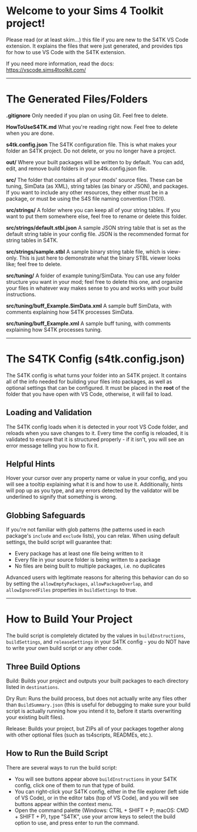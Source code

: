 # Welcome to your Sims 4 Toolkit project!

Please read (or at least skim...) this file if you are new to the S4TK VS Code
extension. It explains the files that were just generated, and provides tips for
how to use VS Code with the S4TK extension.

If you need more information, read the docs: https://vscode.sims4toolkit.com/

--------------------------------------------------------------------------------

# The Generated Files/Folders

__.gitignore__
  Only needed if you plan on using Git. Feel free to delete.

__HowToUseS4TK.md__
  What you're reading right now. Feel free to delete when you are done.

__s4tk.config.json__
  The S4TK configuration file. This is what makes your folder an S4TK project.
  Do not delete, or you no longer have a project.

__out/__
  Where your built packages will be written to by default. You can add, edit,
  and remove build folders in your s4tk.config.json file.

__src/__
  The folder that contains all of your mods' source files. These can be tuning,
  SimData (as XML), string tables (as binary or JSON), and packages. If you want
  to include any other resources, they either must be in a package, or must be
  using the S4S file naming convention (T!G!I).

__src/strings/__
  A folder where you can keep all of your string tables. If you want to put them
  somewhere else, feel free to rename or delete this folder.

__src/strings/default.stbl.json__
  A sample JSON string table that is set as the default string table in your
  config file. JSON is the recommended format for string tables in S4TK.

__src/strings/sample.stbl__
  A sample binary string table file, which is view-only. This is just here to
  demonstrate what the binary STBL viewer looks like; feel free to delete.

__src/tuning/__
  A folder of example tuning/SimData. You can use any folder structure you want
  in your mod; feel free to delete this one, and organize your files in whatever
  way makes sense to you and works with your build instructions.

__src/tuning/buff_Example.SimData.xml__
  A sample buff SimData, with comments explaining how S4TK processes SimData.

__src/tuning/buff_Example.xml__
  A sample buff tuning, with comments explaining how S4TK processes tuning.

--------------------------------------------------------------------------------

# The S4TK Config (s4tk.config.json)

The S4TK config is what turns your folder into an S4TK project. It contains all
of the info needed for building your files into packages, as well as optional
settings that can be configured. It must be placed in the __root__ of the folder
that you have open with VS Code, otherwise, it will fail to load.

## Loading and Validation

The S4TK config loads when it is detected in your root VS Code folder, and
reloads when you save changes to it. Every time the config is reloaded, it is
validated to ensure that it is structured properly - if it isn't, you will see
an error message telling you how to fix it.

## Helpful Hints

Hover your cursor over any property name or value in your config, and you will
see a tooltip explaining what it is and how to use it. Additionally, hints will
pop up as you type, and any errors detected by the validator will be underlined
to signify that something is wrong.

## Globbing Safeguards

If you're not familiar with glob patterns (the patterns used in each package's
`include` and `exclude` lists), you can relax. When using default settings, the
build script will guarantee that:

- Every package has at least one file being written to it
- Every file in your source folder is being written to a package
- No files are being built to multiple packages, i.e. no duplicates

Advanced users with legitimate reasons for altering this behavior can do so by
setting the `allowEmptyPackages`, `allowPackageOverlap`, and `allowIgnoredFiles`
properties in `buildSettings` to true.

--------------------------------------------------------------------------------

# How to Build Your Project

The build script is completely dictated by the values in `buildInstructions`,
`buildSettings`, and `releaseSettings` in your S4TK config - you do NOT have to
write your own build script or any other code.

## Three Build Options

Build: Builds your project and outputs your built packages to each directory
  listed in `destinations`.

Dry Run: Runs the build process, but does not actually write any files other
  than `BuildSummary.json` (this is useful for debugging to make sure your build
  script is actually running how you intend it to, before it starts overwriting
  your existing built files).

Release: Builds your project, but ZIPs all of your packages together along
  with other optional files (such as ts4scripts, READMEs, etc.).

## How to Run the Build Script

There are several ways to run the build script:
- You will see buttons appear above `buildInstructions` in your S4TK config,
  click one of them to run that type of build.
- You can right-click your S4TK config, either in the file explorer (left side
  of VS Code), or in the editor tabs (top of VS Code), and you will see buttons
  appear within the context menu.
- Open the command palette (Windows: CTRL + SHIFT + P; macOS: CMD + SHIFT + P),
  type "S4TK", use your arrow keys to select the build option to use, and press
  enter to run the command.
